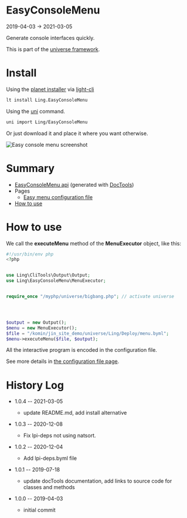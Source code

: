 EasyConsoleMenu
===========
2019-04-03 -> 2021-03-05



Generate console interfaces quickly. 



This is part of the [universe framework](https://github.com/karayabin/universe-snapshot).


Install
==========
Using the [planet installer](https://github.com/lingtalfi/Light_PlanetInstaller) via [light-cli](https://github.com/lingtalfi/Light_Cli)
```bash
lt install Ling.EasyConsoleMenu
```

Using the [uni](https://github.com/lingtalfi/universe-naive-importer) command.
```bash
uni import Ling/EasyConsoleMenu
```

Or just download it and place it where you want otherwise.




![Easy console menu screenshot](http://lingtalfi.com/img/universe/EasyConsoleMenu/easy-console-menu.png)


Summary
===========
- [EasyConsoleMenu api](https://github.com/lingtalfi/EasyConsoleMenu/blob/master/doc/api/Ling/EasyConsoleMenu.md) (generated with [DocTools](https://github.com/lingtalfi/DocTools))
- Pages
    - [Easy menu configuration file](https://github.com/lingtalfi/EasyConsoleMenu/blob/master/doc/pages/easy-menu-configuration-file.md)
- [How to use](#how-to-use)




How to use
===========

We call the **executeMenu** method of the **MenuExecutor** object, like this:



```php
#!/usr/bin/env php
<?php


use Ling\CliTools\Output\Output;
use Ling\EasyConsoleMenu\MenuExecutor;


require_once "/myphp/universe/bigbang.php"; // activate universe




$output = new Output();
$menu = new MenuExecutor();
$file = "/komin/jin_site_demo/universe/Ling/Deploy/menu.byml";
$menu->executeMenu($file, $output);
```

All the interactive program is encoded in the configuration file.

See more details in [the configuration file page](https://github.com/lingtalfi/EasyConsoleMenu/blob/master/doc/pages/easy-menu-configuration-file.md).





History Log
=============

- 1.0.4 -- 2021-03-05

    - update README.md, add install alternative

- 1.0.3 -- 2020-12-08

    - Fix lpi-deps not using natsort.

- 1.0.2 -- 2020-12-04

    - Add lpi-deps.byml file

- 1.0.1 -- 2019-07-18

    - update docTools documentation, add links to source code for classes and methods
    
- 1.0.0 -- 2019-04-03

    - initial commit